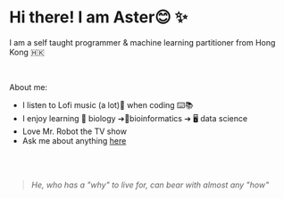 
# Hi there! I am Aster😊 ✨
 
I am a self taught programmer & machine learning partitioner from Hong Kong 🇭🇰

<br>

About me: 
* I listen to Lofi music (a lot)🎵 when coding ⌨️📚
* I enjoy learning 🔬 biology ➔🧬bioinformatics ➔ 🖥️ data science
* Love Mr. Robot the TV show
* Ask me about anything <a href="https://github.com/aster-fung/aster-fung/issues">here</a>

<br>




<!--  
You may also find me at: 
<a href="https://www.kaggle.com/asterfung"><img src="https://cdn4.iconfinder.com/data/icons/logos-and-brands/512/189_Kaggle_logo_logos-512.png" alt="kaggle" style="width:20px;height:20px;"></a>
<a href="https://www.linkedin.com/in/aster-fung-658a53205"><img src="https://cdn2.iconfinder.com/data/icons/social-media-2285/512/1_Linkedin_unofficial_colored_svg-512.png" alt="linkedin" style="width:20px;height:20px;"></a>&nbsp;
<a href="https://www.researchgate.net/profile/Aster-Hei-Yiu-Fung"><img src="https://upload.wikimedia.org/wikipedia/commons/thumb/5/5e/ResearchGate_icon_SVG.svg/1200px-ResearchGate_icon_SVG.svg.png" alt="researchgate" style="width:20px;height:20px;"></a>
-->
<!-- >[![Top Langs](https://github-readme-stats.vercel.app/api/top-langs/?username=aster-fung&layout=compact)](https://github.com/aster-fung/github-readme-stats) -->
<br>

> *He, who has a "why" to live for, can bear with almost any "how"*


